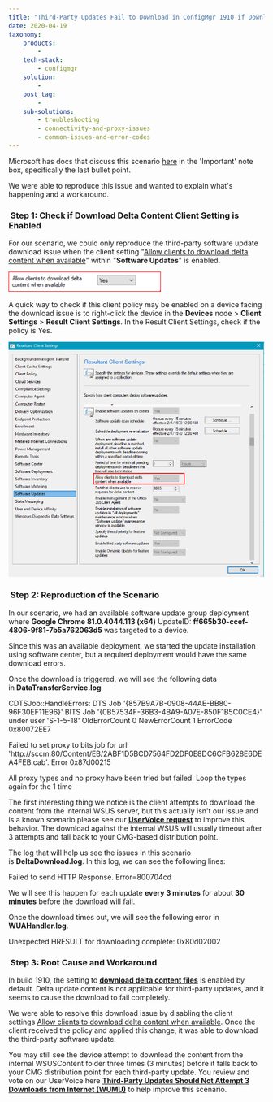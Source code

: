 ```yaml
---
title: "Third-Party Updates Fail to Download in ConfigMgr 1910 if Download Delta Update Enabled - 0x80d02002"
date: 2020-04-19
taxonomy:
    products:
        - 
    tech-stack:
        - configmgr
    solution:
        - 
    post_tag:
        - 
    sub-solutions:
        - troubleshooting
        - connectivity-and-proxy-issues
        - common-issues-and-error-codes
---
```


Microsoft has docs that discuss this scenario [here](https://docs.microsoft.com/en-us/mem/configmgr/sum/deploy-use/optimize-windows-10-update-delivery#bkmk_DO-1910) in the 'Important' note box, specifically the last bullet point.

We were able to reproduce this issue and wanted to explain what's happening and a workaround.

###  Step 1: Check if Download Delta Content Client Setting is Enabled

For our scenario, we could only reproduce the third-party software update download issue when the client setting "[Allow clients to download delta content when available](https://docs.microsoft.com/en-us/configmgr/core/clients/deploy/about-client-settings#allow-clients-to-download-delta-content-when-available)" within "**Software Updates**" is enabled.

![SCCM download delta content enabled](/_images/download-delta-content-enabled-300x39.png "SCCM download delta content enabled")

A quick way to check if this client policy may be enabled on a device facing the download issue is to right-click the device in the **Devices** node > **Client Settings** > **Result Client Settings**. In the Result Client Settings, check if the policy is Yes.

![](/_images/download-delta-content-enabled-result.png)

###  Step 2: Reproduction of the Scenario

In our scenario, we had an available software update group deployment where **Google Chrome 81.0.4044.113 (x64)** UpdateID: **ff665b30-ccef-4806-9f81-7b5a762063d5** was targeted to a device.

Since this was an available deployment, we started the update installation using software center, but a required deployment would have the same download errors.

Once the download is triggered, we will see the following data in **DataTransferService.log**

CDTSJob::HandleErrors: DTS Job '{857B9A7B-0908-44AE-BB80-96F30EF11E96}' BITS Job '{0B57534F-36B3-4BA9-A07E-850F1B5C0CE4}' under user 'S-1-5-18' OldErrorCount 0 NewErrorCount 1 ErrorCode 0x80072EE7

Failed to set proxy to bits job for url 'http://sccm:80/Content/EB/2ABF1D5BCD7564FD2DF0E8DC6CFB628E6DEA4FEB.cab'. Error 0x87d00215

All proxy types and no proxy have been tried but failed. Loop the types again for the 1 time

The first interesting thing we notice is the client attempts to download the content from the internal WSUS server, but this actually isn't our issue and is a known scenario please see our **[UserVoice request](https://configurationmanager.uservoice.com/forums/300492-ideas/suggestions/40174429-third-party-updates-should-not-attempt-3-downloads)** to improve this behavior. The download against the internal WSUS will usually timeout after 3 attempts and fall back to your CMG-based distribution point.

The log that will help us see the issues in this scenario is **DeltaDownload.log**. In this log, we can see the following lines:

Failed to send HTTP Response. Error=800704cd

We will see this happen for each update **every 3 minutes** for about **30 minutes** before the download will fail.

Once the download times out, we will see the following error in **WUAHandler.log**.

Unexpected HRESULT for downloading complete: 0x80d02002

###  Step 3: Root Cause and Workaround

In build 1910, the setting to **[download delta content files](https://docs.microsoft.com/en-us/configmgr/core/clients/deploy/about-client-settings#allow-clients-to-download-delta-content-when-available)** is enabled by default. Delta update content is not applicable for third-party updates, and it seems to cause the download to fail completely.

We were able to resolve this download issue by disabling the client settings [Allow clients to download delta content when available](https://docs.microsoft.com/en-us/configmgr/core/clients/deploy/about-client-settings#allow-clients-to-download-delta-content-when-available). Once the client received the policy and applied this change, it was able to download the third-party software update.

You may still see the device attempt to download the content from the internal WSUSContent folder three times (3 minutes) before it falls back to your CMG distribution point for each third-party update. You review and vote on our UserVoice here **[Third-Party Updates Should Not Attempt 3 Downloads from Internet (WUMU)](https://configurationmanager.uservoice.com/forums/300492-ideas/suggestions/40174429-third-party-updates-should-not-attempt-3-downloads)** to help improve this scenario.
